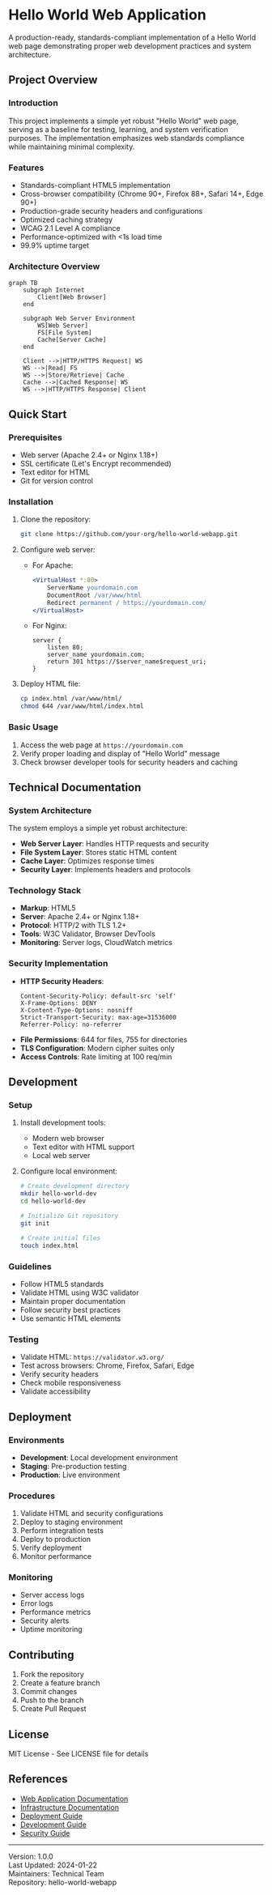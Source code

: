 # Hello World Web Application

A production-ready, standards-compliant implementation of a Hello World web page demonstrating proper web development practices and system architecture.

## Project Overview

### Introduction
This project implements a simple yet robust "Hello World" web page, serving as a baseline for testing, learning, and system verification purposes. The implementation emphasizes web standards compliance while maintaining minimal complexity.

### Features
- Standards-compliant HTML5 implementation
- Cross-browser compatibility (Chrome 90+, Firefox 88+, Safari 14+, Edge 90+)
- Production-grade security headers and configurations
- Optimized caching strategy
- WCAG 2.1 Level A compliance
- Performance-optimized with <1s load time
- 99.9% uptime target

### Architecture Overview
```mermaid
graph TB
    subgraph Internet
        Client[Web Browser]
    end
    
    subgraph Web Server Environment
        WS[Web Server]
        FS[File System]
        Cache[Server Cache]
    end
    
    Client -->|HTTP/HTTPS Request| WS
    WS -->|Read| FS
    WS -->|Store/Retrieve| Cache
    Cache -->|Cached Response| WS
    WS -->|HTTP/HTTPS Response| Client
```

## Quick Start

### Prerequisites
- Web server (Apache 2.4+ or Nginx 1.18+)
- SSL certificate (Let's Encrypt recommended)
- Text editor for HTML
- Git for version control

### Installation
1. Clone the repository:
   ```bash
   git clone https://github.com/your-org/hello-world-webapp.git
   ```

2. Configure web server:
   - For Apache:
     ```apache
     <VirtualHost *:80>
         ServerName yourdomain.com
         DocumentRoot /var/www/html
         Redirect permanent / https://yourdomain.com/
     </VirtualHost>
     ```
   - For Nginx:
     ```nginx
     server {
         listen 80;
         server_name yourdomain.com;
         return 301 https://$server_name$request_uri;
     }
     ```

3. Deploy HTML file:
   ```bash
   cp index.html /var/www/html/
   chmod 644 /var/www/html/index.html
   ```

### Basic Usage
1. Access the web page at `https://yourdomain.com`
2. Verify proper loading and display of "Hello World" message
3. Check browser developer tools for security headers and caching

## Technical Documentation

### System Architecture
The system employs a simple yet robust architecture:
- **Web Server Layer**: Handles HTTP requests and security
- **File System Layer**: Stores static HTML content
- **Cache Layer**: Optimizes response times
- **Security Layer**: Implements headers and protocols

### Technology Stack
- **Markup**: HTML5
- **Server**: Apache 2.4+ or Nginx 1.18+
- **Protocol**: HTTP/2 with TLS 1.2+
- **Tools**: W3C Validator, Browser DevTools
- **Monitoring**: Server logs, CloudWatch metrics

### Security Implementation
- **HTTP Security Headers**:
  ```
  Content-Security-Policy: default-src 'self'
  X-Frame-Options: DENY
  X-Content-Type-Options: nosniff
  Strict-Transport-Security: max-age=31536000
  Referrer-Policy: no-referrer
  ```
- **File Permissions**: 644 for files, 755 for directories
- **TLS Configuration**: Modern cipher suites only
- **Access Controls**: Rate limiting at 100 req/min

## Development

### Setup
1. Install development tools:
   - Modern web browser
   - Text editor with HTML support
   - Local web server

2. Configure local environment:
   ```bash
   # Create development directory
   mkdir hello-world-dev
   cd hello-world-dev
   
   # Initialize Git repository
   git init
   
   # Create initial files
   touch index.html
   ```

### Guidelines
- Follow HTML5 standards
- Validate HTML using W3C validator
- Maintain proper documentation
- Follow security best practices
- Use semantic HTML elements

### Testing
- Validate HTML: `https://validator.w3.org/`
- Test across browsers: Chrome, Firefox, Safari, Edge
- Verify security headers
- Check mobile responsiveness
- Validate accessibility

## Deployment

### Environments
- **Development**: Local development environment
- **Staging**: Pre-production testing
- **Production**: Live environment

### Procedures
1. Validate HTML and security configurations
2. Deploy to staging environment
3. Perform integration tests
4. Deploy to production
5. Verify deployment
6. Monitor performance

### Monitoring
- Server access logs
- Error logs
- Performance metrics
- Security alerts
- Uptime monitoring

## Contributing
1. Fork the repository
2. Create a feature branch
3. Commit changes
4. Push to the branch
5. Create Pull Request

## License
MIT License - See LICENSE file for details

## References
- [Web Application Documentation](src/web/README.md)
- [Infrastructure Documentation](infrastructure/README.md)
- [Deployment Guide](src/web/docs/deployment.md)
- [Development Guide](src/web/docs/development.md)
- [Security Guide](src/web/docs/security.md)

---
Version: 1.0.0  
Last Updated: 2024-01-22  
Maintainers: Technical Team  
Repository: hello-world-webapp